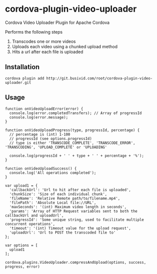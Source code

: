 cordova-plugin-video-uploader
=============================

Cordova Video Uploader Plugin for Apache Cordova

Performs the following steps
1) Transcodes one or more videos
2) Uploads each video using a chunked upload method
3) Hits a url after each file is uploaded

## Installation

    cordova plugin add http://git.busivid.com/root/cordova-plugin-video-uploader.git

## Usage

    function onVideoUploadError(error) {
      console.log(error.completedTransfers); // Array of progressId
      console.log(error.message);
    }

    function onVideoUploadProgress(type, progressId, percentage) {
      // percentage is (int) 1-100
      // progressId (see options.progressId)
      // type is either 'TRANSCODE_COMPLETE', 'TRANSCODE_ERROR', 'TRANSCODING', 'UPLOAD_COMPLETE' or 'UPLOADING'

      console.log(progressId + ' ' + type + ' ' + percentage + '%');
    }

    function onVideoUploadSuccess() {
      console.log('All operations completed');
    }

    var upload1 = {
      'callbackUrl': 'Url to hit after each file is uploaded',
      'chunkSize': 'Size of each individual chunk',
      'fileName': 'Relative Remote path/to/filename.mp4',
      'filePath': 'Absolute Local file://URL',
      'maxSeconds': '(int) Maximum video length in seconds',
      'params': 'Array of HTTP Request variables sent to both the callbackUrl and uploadUrl',
      'progressId': 'Some unique string, used to facilitate multiple concurrent operations',
      'timeout': '(int) Timeout value for the upload request',
      'uploadUrl': 'Url to POST the transcoded file to'
    };

    var options = [
      upload1
    ];

    cordova.plugins.VideoUploader.compressAndUpload(options, success, progress, error)


